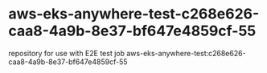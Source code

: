 # aws-eks-anywhere-test-c268e626-caa8-4a9b-8e37-bf647e4859cf-55
repository for use with E2E test job aws-eks-anywhere-test:c268e626-caa8-4a9b-8e37-bf647e4859cf-55
